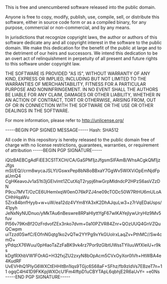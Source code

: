 This is free and unencumbered software released into the public domain.

Anyone is free to copy, modify, publish, use, compile, sell, or
distribute this software, either in source code form or as a compiled
binary, for any purpose, commercial or non-commercial, and by any
means.

In jurisdictions that recognize copyright laws, the author or authors
of this software dedicate any and all copyright interest in the
software to the public domain. We make this dedication for the benefit
of the public at large and to the detriment of our heirs and
successors. We intend this dedication to be an overt act of
relinquishment in perpetuity of all present and future rights to this
software under copyright law.

THE SOFTWARE IS PROVIDED "AS IS", WITHOUT WARRANTY OF ANY KIND,
EXPRESS OR IMPLIED, INCLUDING BUT NOT LIMITED TO THE WARRANTIES OF
MERCHANTABILITY, FITNESS FOR A PARTICULAR PURPOSE AND NONINFRINGEMENT.
IN NO EVENT SHALL THE AUTHORS BE LIABLE FOR ANY CLAIM, DAMAGES OR
OTHER LIABILITY, WHETHER IN AN ACTION OF CONTRACT, TORT OR OTHERWISE,
ARISING FROM, OUT OF OR IN CONNECTION WITH THE SOFTWARE OR THE USE OR
OTHER DEALINGS IN THE SOFTWARE.

For more information, please refer to <http://unlicense.org/>

-----BEGIN PGP SIGNED MESSAGE-----
Hash: SHA512

All code in this repository is hereby
released to the public domain free of
charge with no license restrictions,
guarantees, warranties, or requirement
of attribution
-----BEGIN PGP SIGNATURE-----

iQIzBAEBCgAdFiEE3CS1TXCH/CA/GaSPM1jzJfgsmSIFAmB/WhsACgkQM1jzJfgs
mSI/EQ//crm8wycaJSLYl/GswxPep8bN8oBBxaY7GgWv5WIXViOpEmNjdFpaUmQ4
CgHKeavoJv1aS1ti3jGElvlmt1ZCutXqT2rypj6hwGrpMldndcP2HPzS6asVZzDN
P9cu7MVT/OzCE6UHemIxqW0enO76kPZJ4ne09cTODc50W7RtHU6mULoACHhHqaWu
5Zrx84bnfHyyb+w+uW/ea12dz4VYm8YA3xK2DhAJquLw3+z7rVqEDaUsps/41pyh
JeNxNyNUDnuo/yMkTAu6nBeswre8RPaHIyttYgF67wIKAYejlywUryHlz9Mv5fuv
Pl56v79KnBf2OzFrdvofZEx3nko7dvm+0a10PZVR84Znr+QOzUUQ4GnVZQuQCwpm
uiTzzd0SwfC/EOfnNGqtg1ko2vQTw2YYPg9xYkGUolrxLaqZv+PthMC//Sw4cmO+
yPdqzX76Wuu/0pHlaoTaZzFaBK9vk4rz7Por9zGlbtUWssTYiluuWfXIeiU+r9ks
kDgfRXhbVW1FOrAG+H32fxjZU2zxyN8bOpAcm5CVxOyXor0lVh+HtWBA4e4KudRF
UvEVHhQ1PIyG6WXCtEHHltBn1lqs9TGjc6S68aF+SFhz/fb9zIdVs7EBzeT7n+11
ogqC4H41D9FKKpjWXOcU1Fm4lftpD1uCBYTApL6qbhjE2R6aUvY=
=e0Ns
-----END PGP SIGNATURE-----
